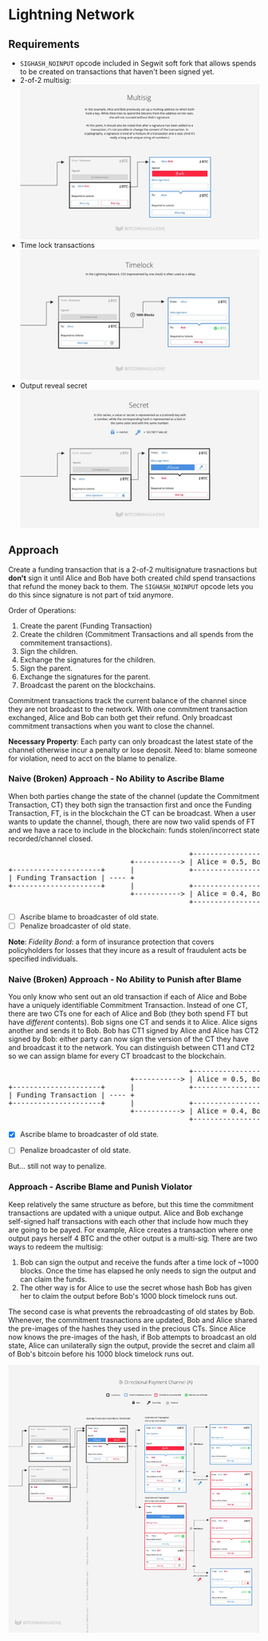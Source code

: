 Lightning Network
=================

Requirements
------------
* `SIGHASH_NOINPUT` opcode included in Segwit soft fork that allows spends to be created on transactions that haven't been signed yet.
* 2-of-2 multisig:
![alt text](./images/multisig.jpg "2-of-2 multisig")
* Time lock transactions
![alt text](./images/timelock.jpg "timelock")
* Output reveal secret
![alt text](./images/secretoutput.jpg "reveal secret")

Approach
---------
Create a funding transaction that is a 2-of-2 multisignature trasnactions but **don't** sign it until Alice and Bob have both created child spend transactions that refund the money back to them.
The `SIGHASH_NOINPUT` opcode lets you do this since signature is not part of txid anymore.

Order of Operations:
1. Create the parent (Funding Transaction)
2. Create the children (Commitment Transactions and all spends from the commitement transactions).
3. Sign the children.
4. Exchange the signatures for the children.
5. Sign the parent.
6. Exchange the signatures for the parent.
7. Broadcast the parent on the blockchains.

Commitment transactions track the current balance of the channel since they are not broadcast to the network. With one commitment transaction exchanged, Alice and Bob can both get their refund.
Only broadcast commitment transactions when you want to close the channel.

**Necessary Property**: Each party can only broadcast the latest state of the channel otherwise incur a penalty or lose deposit. Need to: blame someone for violation, need to acct on the blame to penalize.

### Naive (Broken) Approach - No Ability to Ascribe Blame
When both parties change the state of the channel (update the Commitment Transaction, CT) they both sign the transaction first and once the Funding Transaction, FT, is in the blockchain the CT can be broadcast.
When a user wants to update the channel, though, there are now two valid spends of FT and we have a race to include in the blockchain: funds stolen/incorrect state recorded/channel closed.
<pre>
                                           +------------------------+
                             +-----------> | Alice = 0.5, Bob = 0.5 | (Old state signed by both)
+---------------------+      |             +------------------------+
| Funding Transaction | ---- +                                                                  ==> no way to differentiate the two CTs because they were both signed by both people from the beginning.
+---------------------+      |             +------------------------+
                             +-----------> | Alice = 0.4, Bob = 0.6 | (Newest state signe by both)
                                           +------------------------+
</pre>             

- [ ] Ascribe blame to broadcaster of old state.
- [ ] Penalize broadcaster of old state.

**Note**: _Fidelity Bond_: a form of insurance protection that covers policyholders for losses that they incure as a result of fraudulent acts be specified individuals.

### Naive (Broken) Approach - No Ability to Punish after Blame
You only know who sent out an old transaction if each of Alice and Bobe have a uniquely identifiable Commitment Transaction.
Instead of one CT, there are two CTs one for each of Alice and Bob (they both spend FT but have *different* contents).
Bob signs one CT and sends it to Alice. Alice signs another and sends it to Bob.
Bob has CT1 signed by Alice and Alice has CT2 signed by Bob: either party can now sign the version of the CT they have and broadcast it to the network.
You can distinguish between CT1 and CT2 so we can assign blame for every CT broadcast to the blockchain.
<pre>
                                           +------------------------+
                             +-----------> | Alice = 0.5, Bob = 0.5 | (CT1, signed by Alice)
+---------------------+      |             +------------------------+
| Funding Transaction | ---- +                                                                  ==> each party can only broadcast a CT already signed by the counterparty, so source of CT can be identified.
+---------------------+      |             +------------------------+
                             +-----------> | Alice = 0.4, Bob = 0.6 | (CT2, signed by Bob)
                                           +------------------------+
</pre>

- [x] Ascribe blame to broadcaster of old state.
- [ ] Penalize broadcaster of old state.


But... still not way to penalize.

### Approach - Ascribe Blame and Punish Violator

Keep relatively the same structure as before, but this time the commitment transactions are updated with a unique output. 
Alice and Bob exchange self-signed half transactions with each other that include how much they are going to be payed.
For example, Alice creates a transaction where one output pays herself 4 BTC and the other output is a multi-sig.
There are two ways to redeem the multisig:
1. Bob can sign the output and receive the funds after a time lock of ~1000 blocks. Once the time has elapsed he only needs to sign the output and can claim the funds.
2. The other way is for Alice to use the secret whose hash Bob has given her to claim the output before Bob's 1000 block timelock runs out.

The second case is what prevents the rebroadcasting of old states by Bob. Whenever, the commitment trasnactions are updated, Bob and Alice shared the pre-images of the hashes they used in the precious CTs.
Since Alice now knows the pre-images of the hash, if Bob attempts to broadcast an old state, Alice can unilaterally sign the output, provide the secret and claim all of Bob's bitcoin before his 1000 block timelock runs out.

![alt text](./images/bidirectionalopen.jpg "Bi-directional payment channel open/update")


